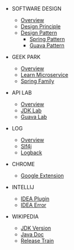 - SOFTWARE DESIGN
  - [Overview](book/software-design/overview.md)
  - [Design Principle](book/software-design/design-principle/doc.md)
  - [Design Pattern](book/software-design/design-pattern/overview.md)
    - [Spring Pattern](book/software-design/design-pattern/spring/doc.md)
    - [Guava Pattern](book/software-design/design-pattern/guava/doc.md)
    
- GEEK PARK
  - [Overview](book/geek-park/overview.md)
  - [Learn Microservice](book/geek-park/learn-microservice/doc.md)
  - [Spring Family](book/geek-park/spring-family/doc.md)

- API LAB
  - [Overview](book/api-lab/overview.md)
  - [JDK Lab](book/api-lab/jdk-lab/doc.md)
  - [Guava Lab](book/api-lab/guava-lab/doc.md)
    
- LOG
  - [Overview](book/log/overview.md)
  - [Slf4j](book/log/slf4j.md)
  - [Logback](book/log/logback.md)

- CHROME
  - [Google Extension](book/chrome/google-extension.md)

- INTELLIJ
  - [IDEA Plugin](book/idea/idea-plugin.md)
  - [IDEA Error](book/idea/idea-error.md)

- WIKIPEDIA
    - [JDK Version](book/jdk/jdk-version.md)
    - [Java Doc](book/jdk/jdk-doc.md)
    - [Release Train](book/wikipedia/release-train.md)    

[comment]: <> (- Todo)

[comment]: <> (  - [Draft]&#40;book/todo/draft.md&#41;)